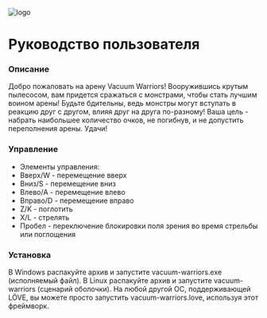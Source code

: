 ![logo](https://img.itch.zone/aW1nLzY5OTM4MDcucG5n/original/NAjhTZ.png)

# Руководство пользователя

### Описание
Добро пожаловать на арену Vacuum Warriors! Вооружившись крутым пылесосом, вам придется сражаться с монстрами, чтобы стать лучшим воином арены! Будьте бдительны, ведь монстры могут вступать в реакцию друг с другом, влияя друг на друга по-разному! Ваша цель - набрать наибольшее количество очков, не погибнув, и не допустить переполнения арены. Удачи!

### Управление
* Элементы управления:
* Вверх/W - перемещение вверх
* Вниз/S - перемещение вниз
* Влево/A - перемещение влево
* Вправо/D - перемещение вправо
* Z/K - поглотить
* X/L - стрелять
* Пробел - переключение блокировки поля зрения во время стрельбы или поглощения
    
### Установка
В Windows распакуйте архив и запустите vacuum-warriors.exe (исполняемый файл).
В Linux распакуйте архив и запустите vacuum-warriors (сценарий оболочки).
На любой другой ОС, поддерживающей LÖVE, вы можете просто запустить vacuum-warriors.love, используя этот фреймворк.